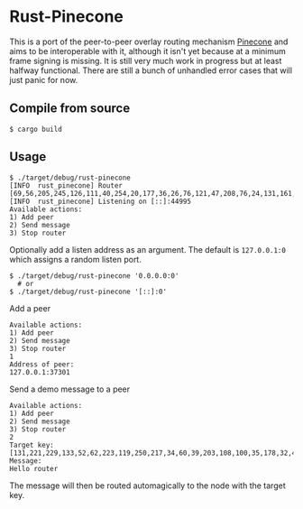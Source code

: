 # Rust-Pinecone
This is a port of the peer-to-peer overlay routing 
mechanism [Pinecone](https://github.com/matrix-org/pinecone) 
and aims to be interoperable with it, although it isn't yet because 
at a minimum frame signing is missing. 
It is still very much work in progress but at least halfway functional. 
There are still a bunch of unhandled error cases that will just panic 
for now. 


## Compile from source
```shell
$ cargo build
```

## Usage
```shell
$ ./target/debug/rust-pinecone
[INFO  rust_pinecone] Router [69,56,205,245,126,111,40,254,20,177,36,26,76,121,47,208,76,24,131,161,83,1,123,54,82,171,139,176,144,107,40,110]
[INFO  rust_pinecone] Listening on [::]:44995
Available actions:
1) Add peer
2) Send message
3) Stop router

```
Optionally add a listen address as an argument. 
The default is `127.0.0.1:0` which assigns a random listen port.
```shell
$ ./target/debug/rust-pinecone '0.0.0.0:0'
  # or 
$ ./target/debug/rust-pinecone '[::]:0'
```
Add a peer
```shell
Available actions:
1) Add peer
2) Send message
3) Stop router
1
Address of peer:
127.0.0.1:37301
```
Send a demo message to a peer
```shell
Available actions:
1) Add peer
2) Send message
3) Stop router
2
Target key:
[131,221,229,133,52,62,223,119,250,217,34,60,39,203,108,100,35,178,32,49,78,138,249,102,204,127,102,132,223,207,90,201]
Message:
Hello router
```
The message will then be routed automagically 
to the node with the target key.

